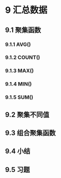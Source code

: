 # 9 汇总数据
## 9.1 聚集函数
### 9.1.1 AVG()
### 9.1.2 COUNT()
### 9.1.3 MAX()
### 9.1.4 MIN()
### 9.1.5 SUM()
## 9.2 聚集不同值
## 9.3 组合聚集函数
## 9.4 小结
## 9.5 习题